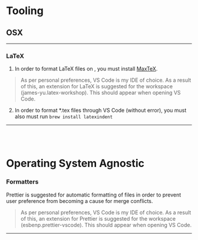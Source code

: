 # Tooling

## OSX

---

### LaTeX

1. In order to format LaTeX files on , you must install [MaxTeX](http://www.tug.org/mactex/).

> As per personal preferences, VS Code is my IDE of choice.
> As a result of this, an extension for LaTeX is suggested
> for the workspace (james-yu.latex-workshop). This should appear
> when opening VS Code.

2. In order to format \*.tex files through VS Code (without error), you must also must run `brew install latexindent`

---

<br/>
<br/>

# Operating System Agnostic

### Formatters

Prettier is suggested for automatic formatting of
files in order to prevent user preference from becoming
a cause for merge conflicts.

> As per personal preferences, VS Code is my IDE of choice.
> As a result of this, an extension for Prettier is suggested
> for the workspace (esbenp.prettier-vscode). This should appear
> when opening VS Code.

---

<br/>
<br/>
